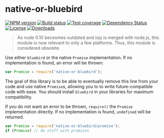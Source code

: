 
# native-or-bluebird

[![NPM version][npm-image]][npm-url]
[![Build status][travis-image]][travis-url]
[![Test coverage][coveralls-image]][coveralls-url]
[![Dependency Status][david-image]][david-url]
[![License][license-image]][license-url]
[![Downloads][downloads-image]][downloads-url]

> As node 0.10 beceomes outdated and iojs is merged with node.js,
> this module is now relevant to only a few platforms.
> Thus, this module is considered obsolete.

Use either `bluebird` or the native `Promise` implementation.
If no implementation is found, an error will be thrown:

```js
var Promise = require('native-or-bluebird');
```

The goal of this library is to be able to eventually remove this line
from your code and use native `Promise`s, allowing you to
to write future-compatible code with ease.
You should install `bluebird` in your libraries for maximum compatibility.

If you do not want an error to be thrown,
`require()` the `Promise` implementation directly.
If no implementation is found, `undefined` will be returned.

```js
var Promise = require('native-or-bluebird/promise');
if (Promise) // do stuff with promises
```

[npm-image]: https://img.shields.io/npm/v/native-or-bluebird.svg?style=flat-square
[npm-url]: https://npmjs.org/package/native-or-bluebird
[github-tag]: http://img.shields.io/github/tag/normalize/native-or-bluebird.svg?style=flat-square
[github-url]: https://github.com/normalize/native-or-bluebird/tags
[travis-image]: https://img.shields.io/travis/normalize/native-or-bluebird.svg?style=flat-square
[travis-url]: https://travis-ci.org/normalize/native-or-bluebird
[coveralls-image]: https://img.shields.io/coveralls/normalize/native-or-bluebird.svg?style=flat-square
[coveralls-url]: https://coveralls.io/r/normalize/native-or-bluebird?branch=master
[david-image]: http://img.shields.io/david/normalize/native-or-bluebird.svg?style=flat-square
[david-url]: https://david-dm.org/normalize/native-or-bluebird
[license-image]: http://img.shields.io/npm/l/native-or-bluebird.svg?style=flat-square
[license-url]: LICENSE
[downloads-image]: http://img.shields.io/npm/dm/native-or-bluebird.svg?style=flat-square
[downloads-url]: https://npmjs.org/package/native-or-bluebird
